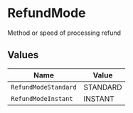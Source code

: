 # RefundMode

Method or speed of processing refund


## Values

| Name                 | Value                |
| -------------------- | -------------------- |
| `RefundModeStandard` | STANDARD             |
| `RefundModeInstant`  | INSTANT              |
